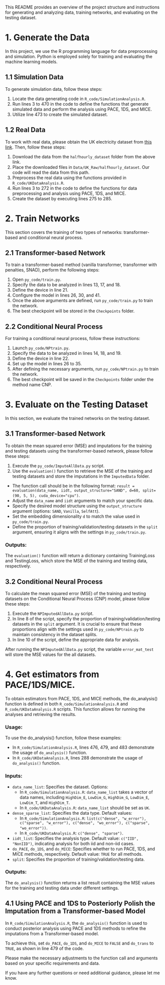 This README provides an overview of the project structure and instructions for generating and analyzing data, training networks, and evaluating on the testing dataset.

# 1. Generate the Data
In this project, we use the R programming language for data preprocessing and simulation. Python is employed solely for training and evaluating the machine learning models.

## 1.1 Simulation Data
To generate simulation data, follow these steps:

1. Locate the data generating code in `R_code/SimulationAnalysis.R`.
2. Run lines 3 to 470 in the code to define the functions that generate simulated data and perform the analysis using PACE, 1DS, and MICE.
3. Utilize line 473 to create the simulated dataset.

## 1.2 Real Data
To work with real data, please obtain the UK electricity dataset from [this link](https://www.kaggle.com/datasets/jeanmidev/smart-meters-in-london). Then, follow these steps:

1. Download the data from the `halfhourly_dataset` folder from the above link.
2. Place the downloaded files in `Data/UK_Raw/halfhourly_dataset`. Our code will read the data from this path.
3. Preprocess the real data using the functions provided in `R_code/UKDataAnalysis.R`.
4. Run lines 3 to 272 in the code to define the functions for data preprocessing and analysis using PACE, 1DS, and MICE.
5. Create the dataset by executing lines 275 to 285.

# 2. Train Networks
This section covers the training of two types of networks: transformer-based and conditional neural process.

## 2.1 Transformer-based Network
To train a transformer-based method (vanilla transformer, transformer with penalties, SNAD), perform the following steps:

1. Open `py_code/train.py`.
2. Specify the data to be analyzed in lines 13, 17, and 18.
3. Define the device in line 21.
4. Configure the model in lines 26, 30, and 41.
5. Once the above arguments are defined, run `py_code/train.py` to train the network.
6. The best checkpoint will be stored in the `Checkpoints` folder.

## 2.2 Conditional Neural Process
For training a conditional neural process, follow these instructions:

1. Launch `py_code/NPtrain.py`.
2. Specify the data to be analyzed in lines 14, 18, and 19.
3. Define the device in line 22.
4. Set up the model in lines 26 to 35.
5. After defining the necessary arguments, run `py_code/NPtrain.py` to train the network.
6. The best checkpoint will be saved in the `Checkpoints` folder under the method name CNP.

# 3. Evaluate on the Testing Dataset
In this section, we evaluate the trained networks on the testing dataset.

## 3.1 Transformer-based Network
To obtain the mean squared error (MSE) and imputations for the training and testing datasets using the transformer-based network, please follow these steps:

1. Execute the `py_code/ImputeAllData.py` script.
2. Use the `evaluation()` function to retrieve the MSE of the training and testing datasets and store the imputations in the `ImputedData` folder.
  * The function call should be in the following format: `result = evaluation(data_name, iidt, output_structure="SAND", d=60, split=(90, 5, 5), cuda_device="cpu")`.
  * Adjust the `data_name` and `iidt` arguments to match your specific data.
  * Specify the desired model structure using the `output_structure` argument (options: `SAND`, `Vanilla`, `SelfAtt`).
  * Set the embedding dimensionality `d` to match the value used in `py_code/train.py`.
  * Define the proportion of training/validation/testing datasets in the `split` argument, ensuring it aligns with the settings in `py_code/train.py`.

### Outputs:
The `evaluation()` function will return a dictionary containing TrainingLoss and TestingLoss, which store the MSE of the training and testing data, respectively.

## 3.2 Conditional Neural Process
To calculate the mean squared error (MSE) of the training and testing datasets on the Conditional Neural Process (CNP) model, please follow these steps:

1. Execute the `NPImputedAllData.py` script.
2. In line 8 of the script, specify the proportion of training/validation/testing datasets in the `split` argument. It is crucial to ensure that these proportions align with the settings used in `py_code/NPtrain.py` to maintain consistency in the dataset splits.
3. In line 10 of the script, define the appropriate data for analysis.

After running the `NPImputedAllData.py` script, the variable `error_mat_test` will store the MSE values for the all datasets.

# 4. Get estimators from PACE/1DS/MICE.
To obtain estimators from PACE, 1DS, and MICE methods, the do_analysis() function is defined in both `R_code/SimulationAnalysis.R` and `R_code/UKDataAnalysis.R` scripts. This function allows for running the analyses and retrieving the results.

### Usage:
To use the do_analysis() function, follow these examples:
* In `R_code/SimulationAnalysis.R`, lines 476, 479, and 483 demonstrate the usage of `do_analysis()` function.
* In `R_code/UKDataAnalysis.R`, lines 288 demonstrate the usage of `do_analysis()` function.

### Inputs:
* `data_name_list`: Specifies the dataset. Options:
  * In `R_code/SimulationAnalysis.R`: `data_name_list` takes a vector of data names, including `HighDim_E`, `LowDim_G`, `HighDim_G`, `LowDim_E`, `LowDim_T`, and `HighDim_T`.
  * In `R_code/UKDataAnalysis.R`: `data_name_list` should be set as `UK`.
* `dense_sparse_list`: Specifies the data type. Default values:
  * In `R_code/SimulationAnalysis.R`: `list(c("dense", "w_error"), c("sparse", "w_error"), c("dense", "wo_error"), c("sparse", "wo_error"))`.
  * In `R_code/UKDataAnalysis.R`: `c("dense", "sparse")`.
* `iidt_list`: Specifies the analysis type. Default value: `c("IID", "NonIID")`, indicating analysis for both iid and non-iid cases.
* `do_PACE`, `do_1DS`, and `do_MICE`: Specifies whether to run PACE, 1DS, and MICE methods, respectively. Default value: `TRUE` for all methods.
* `split`: Specifies the proportion of training/validation/testing data.

### Outputs:
The `do_analysis()` function returns a list result containing the MSE values for the training and testing data under different settings.

## 4.1 Using PACE and 1DS to Posteriorly Polish the Imputation from a Transformer-based Model
In `R_code/SimulationAnalysis.R`, the `do_analysis()` function is used to conduct posterior analysis using PACE and 1DS methods to refine the imputations from a Transformer-based model.

To achieve this, set `do_PACE`, `do_1DS`, and `do_MICE` to `FALSE` and `do_trans` to `TRUE`, as shown in line 479 of the code.

Please make the necessary adjustments to the function call and arguments based on your specific requirements and data.

If you have any further questions or need additional guidance, please let me know.
